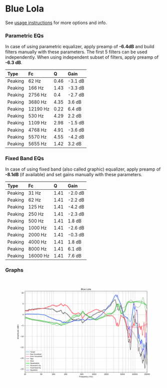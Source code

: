 # Blue Lola
See [usage instructions](https://github.com/jaakkopasanen/AutoEq#usage) for more options and info.

### Parametric EQs
In case of using parametric equalizer, apply preamp of **-6.4dB** and build filters manually
with these parameters. The first 5 filters can be used independently.
When using independent subset of filters, apply preamp of **-6.3 dB**.

| Type    | Fc       |    Q | Gain    |
|:--------|:---------|:-----|:--------|
| Peaking | 62 Hz    | 0.46 | -3.1 dB |
| Peaking | 166 Hz   | 1.43 | -3.3 dB |
| Peaking | 2756 Hz  | 0.4  | -2.7 dB |
| Peaking | 3680 Hz  | 4.35 | 3.6 dB  |
| Peaking | 12190 Hz | 0.22 | 6.4 dB  |
| Peaking | 530 Hz   | 4.29 | 2.2 dB  |
| Peaking | 1109 Hz  | 2.98 | -1.5 dB |
| Peaking | 4768 Hz  | 4.91 | -3.6 dB |
| Peaking | 5570 Hz  | 4.55 | -4.2 dB |
| Peaking | 5655 Hz  | 1.42 | 3.2 dB  |

### Fixed Band EQs
In case of using fixed band (also called graphic) equalizer, apply preamp of **-8.1dB**
(if available) and set gains manually with these parameters.

| Type    | Fc       |    Q | Gain    |
|:--------|:---------|:-----|:--------|
| Peaking | 31 Hz    | 1.41 | -2.0 dB |
| Peaking | 62 Hz    | 1.41 | -2.2 dB |
| Peaking | 125 Hz   | 1.41 | -4.2 dB |
| Peaking | 250 Hz   | 1.41 | -2.3 dB |
| Peaking | 500 Hz   | 1.41 | 1.8 dB  |
| Peaking | 1000 Hz  | 1.41 | -2.6 dB |
| Peaking | 2000 Hz  | 1.41 | -0.3 dB |
| Peaking | 4000 Hz  | 1.41 | 1.8 dB  |
| Peaking | 8000 Hz  | 1.41 | 6.1 dB  |
| Peaking | 16000 Hz | 1.41 | 7.6 dB  |

### Graphs
![](./Blue%20Lola.png)
